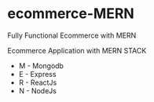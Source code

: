 # ecommerce-MERN
Fully Functional Ecommerce with MERN 

Ecommerce Application with MERN STACK 


* M - Mongodb
* E - Express
* R - ReactJs
* N - NodeJs
